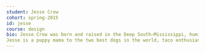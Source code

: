 ```yaml
---
student: Jesse Crow
cohort: spring-2015
id: jesse
course: design
bio: Jesse Crow was born and raised in the Deep South—Mississippi, humid summer nights, and the word "y'all" have a special place in her heart. Studying UI & Web Design is a natural progression of her love of learning, creating, and communication studies.
Jesse is a puppy mama to the two best dogs in the world, taco enthusiast, and outdoor kid. When she's not studying, designing, or coding, she can be found crafting, hiking, or playing the banjo.
---
```


